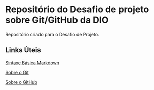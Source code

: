# Repositório do Desafio de projeto sobre Git/GitHub da DIO
Repositório criado para o Desafio de Projeto.

## Links Úteis
[Sintaxe Básica Markdown](https://www.markdownguide.org/basic-syntax/)

[Sobre o Git](https://kenzie.com.br/blog/o-que-e-git/)

[Sobre o GitHub](https://www.hostinger.com.br/tutoriais/o-que-github)
